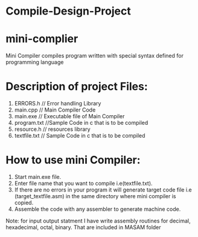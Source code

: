 # Compile-Design-Project

# mini-complier
Mini Compiler compiles program written with special syntax defined for programming language

# Description of project Files: 
 1. ERRORS.h     // Error handling Library
 2. main.cpp        // Main Compiler Code
 3. main.exe        // Executable file of Main Compiler
 4. program.txt     //Sample Code in c that is to be compiled
 5. resource.h      // resources library
 6. textfile.txt         // Sample Code in c that is to be compiled

# How to use mini Compiler:
  1. Start main.exe file.
  2. Enter file name that you want to compile i.e(textfile.txt).
  3. If there are no  errors in your program it will generate target code file i.e (target_textfile.asm) in the same  directory where mini compiler  is copied.
  4. Assemble the code with any assembler to  generate machine code. 

Note: for input output statment I have  write assembly  routines  for decimal, hexadecimal, octal, binary. That are included in MASAM folder
